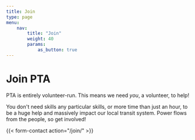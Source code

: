 ```yaml
---
title: Join
type: page
menu:
    nav:
        title: "Join"
        weight: 40
        params:
            as_button: true
---
```


# Join PTA

PTA is entirely volunteer-run. This means we need *you*, a volunteer, to help!

You don't need skills any particular skills, or more time than just an hour, to
be a huge help and massively impact our local transit system. Power flows from
the people, so get involved!

{{< form-contact action="/join/"  >}}
